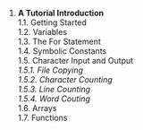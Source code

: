 
1. **A Tutorial Introduction**<br>
1.1. Getting Started<br>
1.2. Variables<br>
1.3. The For Statement<br>
1.4. Symbolic Constants<br>
1.5. Character Input and Output<br>
  _1.5.1. File Copying_<br>
  _1.5.2. Character Counting_<br>
  _1.5.3. Line Counting_<br>
  _1.5.4. Word Couting_<br>
1.6. Arrays<br>
1.7. Functions<br>
